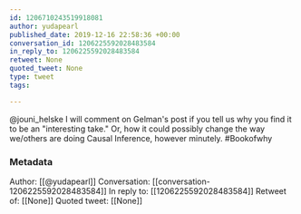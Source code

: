 ```yaml
---
id: 1206710243519918081
author: yudapearl
published_date: 2019-12-16 22:58:36 +00:00
conversation_id: 1206225592028483584
in_reply_to: 1206225592028483584
retweet: None
quoted_tweet: None
type: tweet
tags:

---
```


@jouni_helske I will comment on Gelman's post if you tell us why you find it to be an "interesting take." Or, how it could possibly change the way we/others are doing Causal Inference, however minutely. #Bookofwhy

### Metadata

Author: [[@yudapearl]]
Conversation: [[conversation-1206225592028483584]]
In reply to: [[1206225592028483584]]
Retweet of: [[None]]
Quoted tweet: [[None]]
